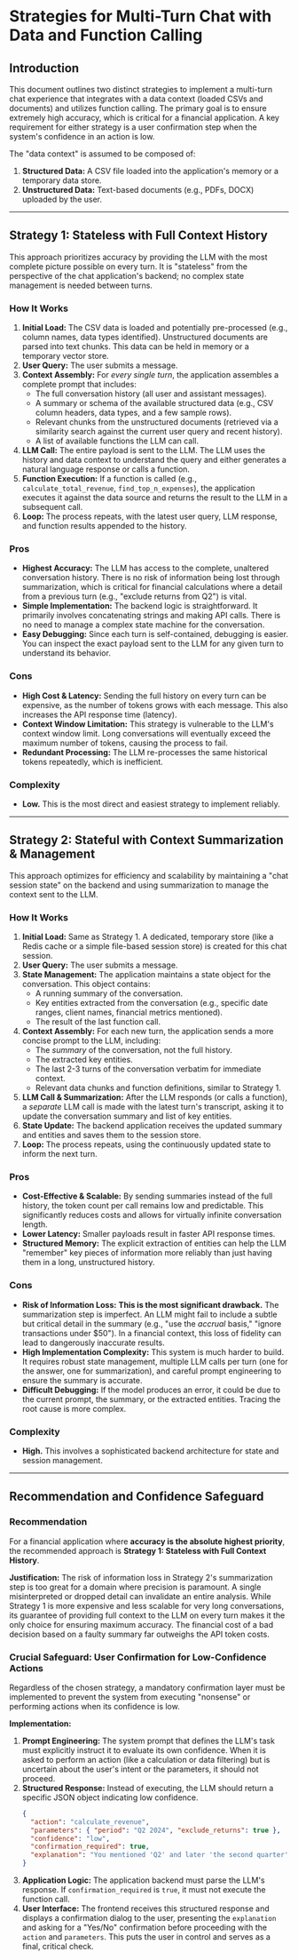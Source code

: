 # Strategies for Multi-Turn Chat with Data and Function Calling

## Introduction

This document outlines two distinct strategies to implement a multi-turn chat experience that integrates with a data context (loaded CSVs and documents) and utilizes function calling. The primary goal is to ensure extremely high accuracy, which is critical for a financial application. A key requirement for either strategy is a user confirmation step when the system's confidence in an action is low.

The "data context" is assumed to be composed of:
1.  **Structured Data:** A CSV file loaded into the application's memory or a temporary data store.
2.  **Unstructured Data:** Text-based documents (e.g., PDFs, DOCX) uploaded by the user.

---

## Strategy 1: Stateless with Full Context History

This approach prioritizes accuracy by providing the LLM with the most complete picture possible on every turn. It is "stateless" from the perspective of the chat application's backend; no complex state management is needed between turns.

### How It Works

1.  **Initial Load:** The CSV data is loaded and potentially pre-processed (e.g., column names, data types identified). Unstructured documents are parsed into text chunks. This data can be held in memory or a temporary vector store.
2.  **User Query:** The user submits a message.
3.  **Context Assembly:** For *every single turn*, the application assembles a complete prompt that includes:
    *   The full conversation history (all user and assistant messages).
    *   A summary or schema of the available structured data (e.g., CSV column headers, data types, and a few sample rows).
    *   Relevant chunks from the unstructured documents (retrieved via a similarity search against the current user query and recent history).
    *   A list of available functions the LLM can call.
4.  **LLM Call:** The entire payload is sent to the LLM. The LLM uses the history and data context to understand the query and either generates a natural language response or calls a function.
5.  **Function Execution:** If a function is called (e.g., `calculate_total_revenue`, `find_top_n_expenses`), the application executes it against the data source and returns the result to the LLM in a subsequent call.
6.  **Loop:** The process repeats, with the latest user query, LLM response, and function results appended to the history.

### Pros

*   **Highest Accuracy:** The LLM has access to the complete, unaltered conversation history. There is no risk of information being lost through summarization, which is critical for financial calculations where a detail from a previous turn (e.g., "exclude returns from Q2") is vital.
*   **Simple Implementation:** The backend logic is straightforward. It primarily involves concatenating strings and making API calls. There is no need to manage a complex state machine for the conversation.
*   **Easy Debugging:** Since each turn is self-contained, debugging is easier. You can inspect the exact payload sent to the LLM for any given turn to understand its behavior.

### Cons

*   **High Cost & Latency:** Sending the full history on every turn can be expensive, as the number of tokens grows with each message. This also increases the API response time (latency).
*   **Context Window Limitation:** This strategy is vulnerable to the LLM's context window limit. Long conversations will eventually exceed the maximum number of tokens, causing the process to fail.
*   **Redundant Processing:** The LLM re-processes the same historical tokens repeatedly, which is inefficient.

### Complexity

*   **Low.** This is the most direct and easiest strategy to implement reliably.

---

## Strategy 2: Stateful with Context Summarization & Management

This approach optimizes for efficiency and scalability by maintaining a "chat session state" on the backend and using summarization to manage the context sent to the LLM.

### How It Works

1.  **Initial Load:** Same as Strategy 1. A dedicated, temporary store (like a Redis cache or a simple file-based session store) is created for this chat session.
2.  **User Query:** The user submits a message.
3.  **State Management:** The application maintains a state object for the conversation. This object contains:
    *   A running summary of the conversation.
    *   Key entities extracted from the conversation (e.g., specific date ranges, client names, financial metrics mentioned).
    *   The result of the last function call.
4.  **Context Assembly:** For each new turn, the application sends a more concise prompt to the LLM, including:
    *   The *summary* of the conversation, not the full history.
    *   The extracted key entities.
    *   The last 2-3 turns of the conversation verbatim for immediate context.
    *   Relevant data chunks and function definitions, similar to Strategy 1.
5.  **LLM Call & Summarization:** After the LLM responds (or calls a function), a *separate* LLM call is made with the latest turn's transcript, asking it to update the conversation summary and list of key entities.
6.  **State Update:** The backend application receives the updated summary and entities and saves them to the session store.
7.  **Loop:** The process repeats, using the continuously updated state to inform the next turn.

### Pros

*   **Cost-Effective & Scalable:** By sending summaries instead of the full history, the token count per call remains low and predictable. This significantly reduces costs and allows for virtually infinite conversation length.
*   **Lower Latency:** Smaller payloads result in faster API response times.
*   **Structured Memory:** The explicit extraction of entities can help the LLM "remember" key pieces of information more reliably than just having them in a long, unstructured history.

### Cons

*   **Risk of Information Loss:** **This is the most significant drawback.** The summarization step is imperfect. An LLM might fail to include a subtle but critical detail in the summary (e.g., "use the *accrual* basis," "ignore transactions under $50"). In a financial context, this loss of fidelity can lead to dangerously inaccurate results.
*   **High Implementation Complexity:** This system is much harder to build. It requires robust state management, multiple LLM calls per turn (one for the answer, one for summarization), and careful prompt engineering to ensure the summary is accurate.
*   **Difficult Debugging:** If the model produces an error, it could be due to the current prompt, the summary, or the extracted entities. Tracing the root cause is more complex.

### Complexity

*   **High.** This involves a sophisticated backend architecture for state and session management.

---

## Recommendation and Confidence Safeguard

### Recommendation

For a financial application where **accuracy is the absolute highest priority**, the recommended approach is **Strategy 1: Stateless with Full Context History**.

**Justification:** The risk of information loss in Strategy 2's summarization step is too great for a domain where precision is paramount. A single misinterpreted or dropped detail can invalidate an entire analysis. While Strategy 1 is more expensive and less scalable for very long conversations, its guarantee of providing full context to the LLM on every turn makes it the only choice for ensuring maximum accuracy. The financial cost of a bad decision based on a faulty summary far outweighs the API token costs.

### Crucial Safeguard: User Confirmation for Low-Confidence Actions

Regardless of the chosen strategy, a mandatory confirmation layer must be implemented to prevent the system from executing "nonsense" or performing actions when its confidence is low.

**Implementation:**

1.  **Prompt Engineering:** The system prompt that defines the LLM's task must explicitly instruct it to evaluate its own confidence. When it is asked to perform an action (like a calculation or data filtering) but is uncertain about the user's intent or the parameters, it should not proceed.
2.  **Structured Response:** Instead of executing, the LLM should return a specific JSON object indicating low confidence.
    ```json
    {
      "action": "calculate_revenue",
      "parameters": { "period": "Q2 2024", "exclude_returns": true },
      "confidence": "low",
      "confirmation_required": true,
      "explanation": "You mentioned 'Q2' and later 'the second quarter', and you also mentioned 'ignore chargebacks'. To ensure accuracy, I am assuming 'ignore chargebacks' also means I should exclude product returns from the calculation. Is this correct?"
    }
    ```
3.  **Application Logic:** The application backend must parse the LLM's response. If `confirmation_required` is `true`, it must not execute the function call.
4.  **User Interface:** The frontend receives this structured response and displays a confirmation dialog to the user, presenting the `explanation` and asking for a "Yes/No" confirmation before proceeding with the `action` and `parameters`. This puts the user in control and serves as a final, critical check.
